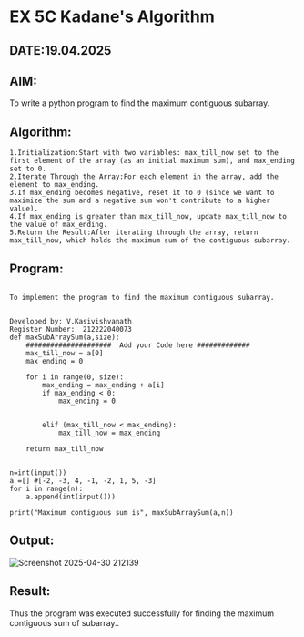 # EX 5C Kadane's Algorithm
## DATE:19.04.2025
## AIM:
To write a python program to find the maximum contiguous subarray.

## Algorithm:
```
1.Initialization:Start with two variables: max_till_now set to the first element of the array (as an initial maximum sum), and max_ending set to 0.
2.Iterate Through the Array:For each element in the array, add the element to max_ending.
3.If max_ending becomes negative, reset it to 0 (since we want to maximize the sum and a negative sum won't contribute to a higher value).
4.If max_ending is greater than max_till_now, update max_till_now to the value of max_ending.
5.Return the Result:After iterating through the array, return max_till_now, which holds the maximum sum of the contiguous subarray.
```

## Program:
```

To implement the program to find the maximum contiguous subarray.


Developed by: V.Kasivishvanath
Register Number:  212222040073
def maxSubArraySum(a,size):
    #####################  Add your Code here #############
    max_till_now = a[0]
    max_ending = 0
    
    for i in range(0, size):
        max_ending = max_ending + a[i]
        if max_ending < 0:
            max_ending = 0
        
        
        elif (max_till_now < max_ending):
            max_till_now = max_ending
            
    return max_till_now
    
    
n=int(input())  
a =[] #[-2, -3, 4, -1, -2, 1, 5, -3]
for i in range(n):
    a.append(int(input()))
  
print("Maximum contiguous sum is", maxSubArraySum(a,n))

```

## Output:
![Screenshot 2025-04-30 212139](https://github.com/user-attachments/assets/45cf11fa-e479-4fa1-8408-1ddc358a0e62)

## Result:
Thus the program was executed successfully for finding the maximum contiguous sum of subarray..
